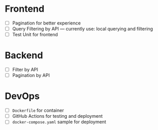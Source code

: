 # Frontend

* [ ] Pagination for better experience
* [ ] Query Filtering by API — currently use: local querying and filtering
* [ ] Test Unit for frontend

# Backend

* [ ] Filter by API
* [ ] Pagination by API

# DevOps

* [ ] `Dockerfile` for container
* [ ] GitHub Actions for testing and deployment
* [ ] `docker-compose.yaml` sample for deployment